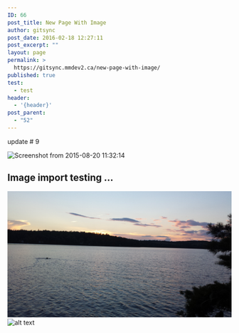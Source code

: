 ```yaml
---
ID: 66
post_title: New Page With Image
author: gitsync
post_date: 2016-02-18 12:27:11
post_excerpt: ""
layout: page
permalink: >
  https://gitsync.mmdev2.ca/new-page-with-image/
published: true
test:
  - test
header:
  - '{header}'
post_parent:
  - "52"
---
```

update # 9

<img src="https://gitsync.mmdev2.ca/wp-content/uploads/2016/02/Screenshot-from-2015-08-20-113214-300x167.png" alt="Screenshot from 2015-08-20 11:32:14" width="300" height="167" class="alignnone size-medium wp-image-70" />

## Image import testing ...

![alt text][1] ![alt text][2]

 [1]: /assets/images/new-image-1.jpg "New Image"
 [2]: /wp-content/uploads/2016/02/Screenshot-from-2015-08-20-113214-300x167.png "New Image"